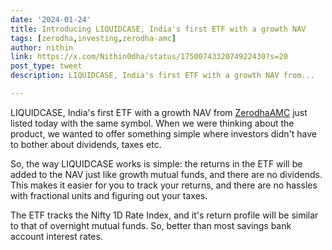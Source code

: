 ```yaml
---
date: '2024-01-24'
title: Introducing LIQUIDCASE, India's first ETF with a growth NAV
tags: [zerodha,investing,zerodha-amc]
author: nithin
link: https://x.com/Nithin0dha/status/1750074332074922430?s=20
post_type: tweet
description: LIQUIDCASE, India's first ETF with a growth NAV from...

---
```


LIQUIDCASE, India's first ETF with a growth NAV from [ZerodhaAMC](https://twitter.com/ZerodhaAMC) just listed today with the same symbol. When we were thinking about the product, we wanted to offer something simple where investors didn't have to bother about dividends, taxes etc.

So, the way LIQUIDCASE works is simple: the returns in the ETF will be added to the NAV just like growth mutual funds, and there are no dividends. This makes it easier for you to track your returns, and there are no hassles with fractional units and figuring out your taxes.

The ETF tracks the Nifty 1D Rate Index, and it's return profile will be similar to that of overnight mutual funds. So, better than most savings bank account interest rates.
